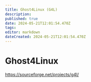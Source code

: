 ```yaml
---
title: Ghost4Linux (G4L)
description: 
published: true
date: 2024-05-21T12:01:54.470Z
tags: 
editor: markdown
dateCreated: 2024-05-21T12:01:54.470Z
---
```


# Ghost4Linux

<https://sourceforge.net/projects/g4l/>
